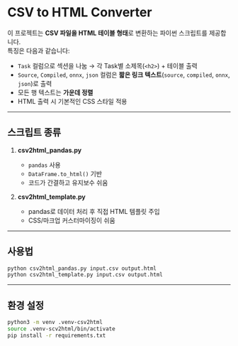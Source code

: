 # CSV to HTML Converter

이 프로젝트는 **CSV 파일을 HTML 테이블 형태**로 변환하는 파이썬 스크립트를 제공합니다.  
특징은 다음과 같습니다:

- `Task` 컬럼으로 섹션을 나눔 → 각 Task별 소제목(`<h2>`) + 테이블 출력
- `Source`, `Compiled`, `onnx`, `json` 컬럼은 **짧은 링크 텍스트**(`source`, `compiled`, `onnx`, `json`)로 출력
- 모든 행 텍스트는 **가운데 정렬**
- HTML 출력 시 기본적인 CSS 스타일 적용

---

## 스크립트 종류

1. **csv2html_pandas.py**
   - `pandas` 사용
   - `DataFrame.to_html()` 기반
   - 코드가 간결하고 유지보수 쉬움

2. **csv2html_template.py**
   - pandas로 데이터 처리 후 직접 HTML 템플릿 주입
   - CSS/마크업 커스터마이징이 쉬움

---

## 사용법

```bash
python csv2html_pandas.py input.csv output.html
python csv2html_template.py input.csv output.html
```

---

## 환경 설정

```bash
python3 -m venv .venv-csv2html
source .venv-scv2html/bin/activate
pip install -r requirements.txt
```
